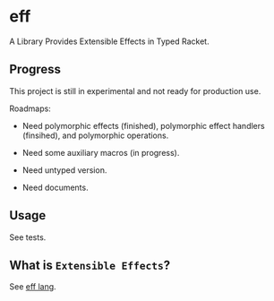 # eff
A Library Provides Extensible Effects in Typed Racket.

## Progress
This project is still in experimental and not ready for production use.

Roadmaps:

- Need polymorphic effects (finished), polymorphic effect handlers (finsihed),
  and polymorphic operations.

- Need some auxiliary macros (in progress).

- Need untyped version.

- Need documents.


## Usage
See tests.

## What is `Extensible Effects`?
See [eff lang](https://www.eff-lang.org/).